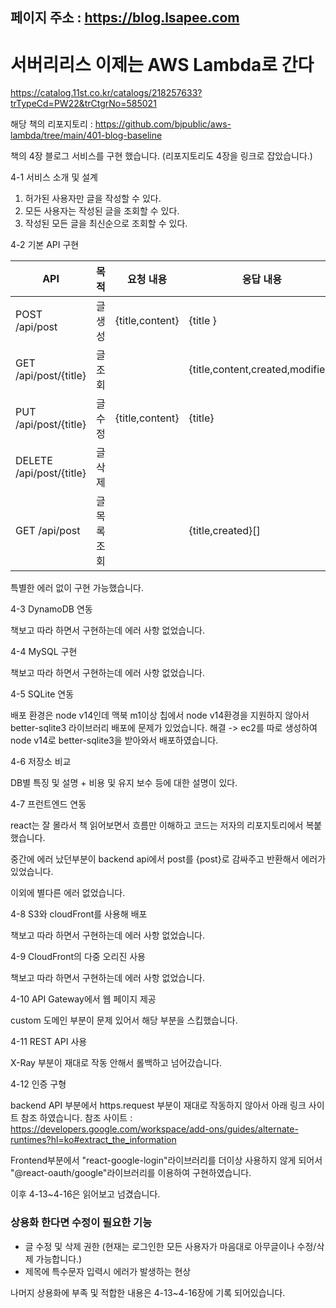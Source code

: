 ## 페이지 주소 : https://blog.lsapee.com

# 서버리리스 이제는 AWS Lambda로 간다

https://catalog.11st.co.kr/catalogs/218257633?trTypeCd=PW22&trCtgrNo=585021

해당 책의 리포지토리 : https://github.com/bjpublic/aws-lambda/tree/main/401-blog-baseline

책의 4장 블로그 서비스를 구현 했습니다.  (리포지토리도 4장을 링크로 잡았습니다.)

4-1 서비스 소개 및 설계

1. 허가된 사용자만 글을 작성할 수 있다.
2. 모든 사용자는 작성된 글을 조회할 수 있다.
3. 작성된 모든 글을 최신순으로 조회할 수 있다.

4-2 기본 API 구현

| API                      | 목적      | 요청 내용           | 응답 내용                     |
|--------------------------|---------|-----------------|---------------------------|
| POST /api/post           | 글 생성    | {title,content} | {title }                  |
| GET /api/post/{title}    | 글 조회    |  | {title,content,created,modified} |
| PUT /api/post/{title}    | 글 수정    | {title,content} | {title}                   |
| DELETE /api/post/{title} | 글 삭제    |  |                           |
| GET /api/post            | 글 목록 조회 |  | {title,created}[]         |

특별한 에러 없이 구현 가능했습니다.

4-3 DynamoDB 연동

책보고 따라 하면서 구현하는데 에러 사항 없었습니다.

4-4 MySQL 구현

책보고 따라 하면서 구현하는데 에러 사항 없었습니다.

4-5 SQLite 연동

배포 환경은 node v14인데 맥북 m1이상 칩에서 node v14환경을 지원하지 않아서 better-sqlite3 라이브러리 배포에 문제가 있었습니다.
해결 -> ec2를 따로 생성하여 node v14로 better-sqlite3을 받아와서 배포하였습니다.

4-6 저장소 비교

DB별 특징 및 설명 + 비용 및 유지 보수 등에 대한 설명이 있다.

4-7 프런트엔드 연동

react는 잘 몰라서 책 읽어보면서 흐름만 이해하고 코드는 저자의 리포지토리에서 복붙했습니다.

중간에 에러 났던부분이 backend api에서 post를 {post}로 감싸주고 반환해서 에러가 있었습니다.

이외에 별다른 에러 없었습니다.

4-8 S3와 cloudFront를 사용해 배포

책보고 따라 하면서 구현하는데 에러 사항 없었습니다.

4-9 CloudFront의 다중 오리진 사용

책보고 따라 하면서 구현하는데 에러 사항 없었습니다.

4-10 API Gateway에서 웹 페이지 제공

custom 도메인 부분이 문제 있어서 해당 부분을 스킵했습니다.

4-11 REST API  사용

X-Ray 부분이 재대로 작동 안해서 롤백하고 넘어갔습니다.

4-12 인증 구형

backend API 부분에서 https.request 부분이 재대로 작동하지 않아서 아래 링크 사이트 참조 하였습니다.
참조 사이트 : https://developers.google.com/workspace/add-ons/guides/alternate-runtimes?hl=ko#extract_the_information

Frontend부분에서 "react-google-login"라이브러리를 더이상 사용하지 않게 되어서 "@react-oauth/google"라이브러리를 이용하여 구현하였습니다.

이후 4-13~4-16은 읽어보고 넘겼습니다.

### 상용화 한다면 수정이 필요한 기능

- 글 수정 및 삭제 권한 (현재는 로그인한 모든 사용자가 마음대로 아무글이나 수정/삭제 가능합니다.)
- 제목에 특수문자 입력시 에러가 발생하는 현상

나머지 상용화에 부족 및 적합한 내용은 4-13~4-16장에 기록 되어있습니다.

